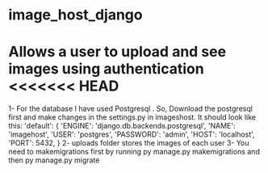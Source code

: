 # image_host_django
Allows a user to upload and see images using authentication
<<<<<<< HEAD
=======


1- For the database I have used Postgresql . So, Download the postgresql first and make changes in the settings.py in imageshost.
   It should look like this:
   'default': {
            'ENGINE': 'django.db.backends.postgresql',
            'NAME': 'imagehost',
            'USER': 'postgres',
            'PASSWORD': 'admin',
            'HOST': 'localhost',
            'PORT': 5432,
            }
2-  uploads folder stores the images of each user
3- You need to makemigrations first by running py manage.py makemigrations and then py manage.py migrate

